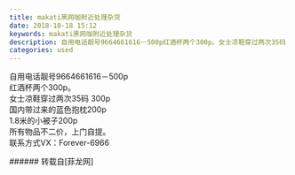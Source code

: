 ```yaml
---
title: makati黑网咖附近处理杂货
date: 2018-10-18 15:12
keywords: makati黑网咖附近处理杂货
description: 自用电话靓号9664661616－500p红酒杯两个300p。女士凉鞋穿过两次35码 300p国内带过来的蓝色抱枕200p1.8米的小被子200p所有物品不二价，上门自提。联系方式VX：Forever-6966
categories: used
---
```

<td class="t_f" id="postmessage_2103780">

自用电话靓号9664661616－500p<br/>
红酒杯两个300p。<br/>
女士凉鞋穿过两次35码 300p<br/>
国内带过来的蓝色抱枕200p<br/>
1.8米的小被子200p<br/>
所有物品不二价，上门自提。<br/>
联系方式VX：Forever-6966<br/>
<img alt="" border="0" class="zoom" data-cf-modified-7357a365a42a41cf52b649a2-="" file="http://www.flw.ph/data/appbyme/upload/image/201810/18/Xv6qFMHhtlaN.jpg" id="aimg_tyBJ1" lazyloadthumb="1" onclick="" onmouseover="" src="http://www.flw.ph/data/appbyme/upload/image/201810/18/Xv6qFMHhtlaN.jpg"/><br/>
<img alt="" border="0" class="zoom" data-cf-modified-7357a365a42a41cf52b649a2-="" file="http://www.flw.ph/data/appbyme/upload/image/201810/18/EHo1NGZGNaFB.jpg" id="aimg_bRZg5" lazyloadthumb="1" onclick="" onmouseover="" src="http://www.flw.ph/data/appbyme/upload/image/201810/18/EHo1NGZGNaFB.jpg"/><br/>
<img alt="" border="0" class="zoom" data-cf-modified-7357a365a42a41cf52b649a2-="" file="http://www.flw.ph/data/appbyme/upload/image/201810/18/rDxSegqbk3A9.jpg" id="aimg_K9rGT" lazyloadthumb="1" onclick="" onmouseover="" src="http://www.flw.ph/data/appbyme/upload/image/201810/18/rDxSegqbk3A9.jpg"/><br/>
<img alt="" border="0" class="zoom" data-cf-modified-7357a365a42a41cf52b649a2-="" file="http://www.flw.ph/data/appbyme/upload/image/201810/18/y5gV5RLOfJ3E.jpg" id="aimg_smNNz" lazyloadthumb="1" onclick="" onmouseover="" src="http://www.flw.ph/data/appbyme/upload/image/201810/18/y5gV5RLOfJ3E.jpg"/><br/>
</td>
###### 转载自[菲龙网]